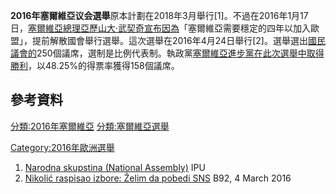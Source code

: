 **2016年塞爾維亞议会選舉**原本計劃在2018年3月舉行\[1\]。不過在2016年1月17日，[塞爾維亞總理](../Page/塞爾維亞總理.md "wikilink")[亞歷山大·武契奇宣布因為](../Page/亞歷山大·武契奇.md "wikilink")「塞爾維亞需要穩定的四年以加入歐盟」，提前解散國會舉行選舉。這次選舉在2016年4月24日舉行\[2\]。選舉選出[國民議會的](../Page/國民議會_\(塞爾維亞\).md "wikilink")250個議席，選制是比例代表制。執政黨[塞爾維亞進步黨在此次選舉中取得勝利](../Page/塞爾維亞進步黨.md "wikilink")，以48.25%的得票率獲得158個議席。

## 參考資料

[分類:2016年塞爾維亞](../Page/分類:2016年塞爾維亞.md "wikilink")
[分類:塞爾維亞選舉](../Page/分類:塞爾維亞選舉.md "wikilink")

[Category:2016年歐洲選舉](https://zh.wikipedia.org/wiki/Category:2016年歐洲選舉 "wikilink")

1.  [Narodna skupstina (National
    Assembly)](http://www.ipu.org/parline-e/reports/2355.htm) IPU
2.  [Nikolić raspisao izbore: Želim da pobedi
    SNS](http://www.b92.net/info/vesti/index.php?yyyy=2016&mm=03&dd=04&nav_category=11&nav_id=1103685)
    B92, 4 March 2016